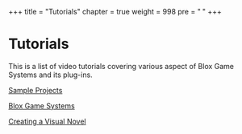 +++
title = "Tutorials"
chapter = true
weight = 998
pre = "<b> </b>"
+++

# Tutorials

This is a list of video tutorials covering various aspect of Blox Game Systems and its plug-ins.


[<i class="fa fa-archive" aria-hidden="true"></i> Sample Projects](https://drive.google.com/open?id=1z9XrPhtxFAUxX-DWU_yW4O2Do09hAfFl)

[<i class="fa fa-youtube" aria-hidden="true"></i> Blox Game Systems](https://www.youtube.com/playlist?list=PLuaBtUXEKcdJFTn_N5rG7CQZfB57dcQDy)

[<i class="fa fa-youtube" aria-hidden="true"></i> Creating a Visual Novel](https://www.youtube.com/playlist?list=PLuaBtUXEKcdK9UtD8rx3tYMfLzPRawwOV)
